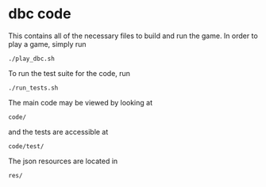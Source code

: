 # dbc code

This contains all of the necessary files to build and run the game.
In order to play a game, simply run
```
./play_dbc.sh
```

To run the test suite for the code, run
```
./run_tests.sh
```

The main code may be viewed by looking at 
```
code/
```

and the tests are accessible at 
```
code/test/
```

The json resources are located in
```
res/
```

